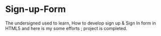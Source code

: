 # Sign-up-Form
The undersigned used to learn, How to develop sign up & Sign In form in HTML5 and here is my some efforts ; project is completed.
